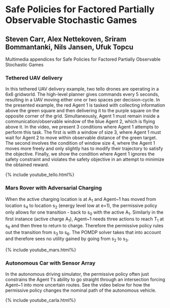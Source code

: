 # Safe Policies for Factored Partially Observable Stochastic Games
## Steven Carr, Alex Nettekoven, Sriram Bommantanki, Nils Jansen, Ufuk Topcu
Multimedia appendices for Safe Policies for Factored Partially Observable Stochastic Games

### Tethered UAV delivery

In this tethered UAV delivery example, two tello drones are operating in a 6x6 gridworld. The high-level planner gives commands every 5 seconds, resulting in a UAV moving either one or two spaces per decision-cycle.
In the presented example, the red Agent 1 is tasked with collecting information above the green square and then delivering it to the purple square on the opposite corner of the grid. Simultaneously, Agent 1 must remain inside a communication/observable window of the blue Agent 2, which is flying above it.
In the video, we present 3 conditions where Agent 1 attempts to perform this task. The first is with a window of size 3, where Agent 1 must wait for Agent 2 to move within observable distance of the green target.  The second involves the condition of window size 4, where the Agent 1 moves more freely and only slightly has to modify their trajectory to satisfy the objective. Finally, we show the condition where Agent 1 ignores the safety constraint and violates the safety objective in an attempt to minimize the obtained reward.

{% include youtube_tello.html%}


### Mars Rover with Adversarial Charging

When the active charging location is at A<sub>1</sub> and Agent~1 has moved from location s<sub>4</sub> to location s<sub>2</sub> (energy level low at e=1), the permissive policy only allows for one transition - back to s<sub>0</sub> with the active A<sub>1</sub>.
Similarly in the first instance (active charge A<sub>1</sub>), Agent~1 needs three actions to reach T<sub>1</sub> at s<sub>6</sub> and then three to return to charge. 
Therefore the permissive policy rules out the transition from s<sub>3</sub> to s<sub>6</sub>. 
The POMDP solver takes that into account and therefore sees no utility gained by going from s<sub>2</sub> to s<sub>3</sub>.

{% include youtube_mars.html%}


### Autonomous Car with Sensor Array

In the autonomous driving simulator, the permissive policy often just constrains the Agent 1's ability to go straight through an intersection forcing Agent~1 into more uncertain routes. See the video below for how the permissive policy changes the nominal path of the autonomous vehicle.

{% include youtube_carla.html%}

